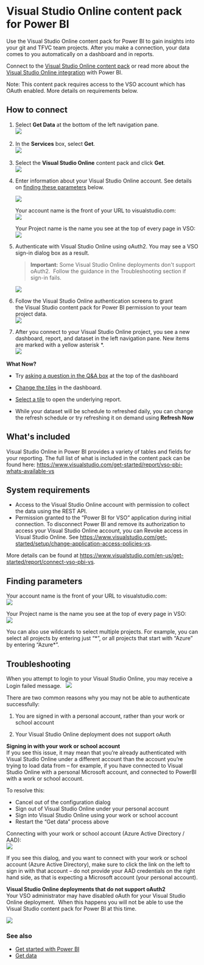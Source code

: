 ﻿<properties 
   pageTitle="Visual Studio Online content pack"
   description="Visual Studio Online content pack for Power BI"
   services="powerbi" 
   documentationCenter="" 
   authors="theresapalmer" 
   manager="mblythe" 
   backup=""
   editor=""
   tags=""
   qualityFocus="no"
   qualityDate=""/>
 
<tags
   ms.service="powerbi"
   ms.devlang="NA"
   ms.topic="article"
   ms.tgt_pltfrm="NA"
   ms.workload="powerbi"
   ms.date="05/17/2016"
   ms.author="tpalmer"/>
# Visual Studio Online content pack for Power&nbsp;BI

Use the Visual Studio Online content pack for Power BI to gain insights into your git and TFVC team projects. After you make a connection, your data comes to you automatically on a dashboard and in reports. 

Connect to the [Visual Studio Online content pack](https://app.powerbi.com/getdata/services/visual-studio-online) or read more about the [Visual Studio Online integration](https://powerbi.microsoft.com/integrations/visual_studio_online) with Power BI.

Note: This content pack requires access to the VSO account which has OAuth enabled. More details on requirements below.

## How to connect

1.  Select **Get Data** at the bottom of the left navigation pane.  
    ![](media/powerbi-content-pack-visual-studio-online/PBI_GetData.png) 

2.  In the **Services** box, select **Get**.  
    ![](media/powerbi-content-pack-visual-studio-online/PBI_GetServices.png) 

3.  Select the **Visual Studio Online** content pack and click **Get**.     
    ![](media/powerbi-content-pack-visual-studio-online/vsts.png)

4.  Enter information about your Visual Studio Online account. See details on [finding these parameters](#FindingParams) below.

    ![](media/powerbi-content-pack-visual-studio-online/PBI_VSOSignIn.png)

    Your account name is the front of your URL to visualstudio.com:    
    ![](media/powerbi-content-pack-visual-studio-online/URLimage.png)

    Your Project name is the name you see at the top of every page in VSO:  
	![](media/powerbi-content-pack-visual-studio-online/Projectimage.png)

5.  Authenticate with Visual Studio Online using oAuth2. You may see a VSO sign-in dialog box as a result.  

	>**Important:** Some Visual Studio Online deployments don't support oAuth2.  Follow the guidance in the Troubleshooting section if sign-in fails.

    ![](media/powerbi-content-pack-visual-studio-online/PBI_VSOSignIn2.png)

6.  Follow the Visual Studio Online authentication screens to grant the Visual Studio content pack for Power BI permission to your team project data.   
    ![](media/powerbi-content-pack-visual-studio-online/VSOAuthorizeApp450.png)

7.  After you connect to your Visual Studio Online project, you see a new dashboard, report, and dataset in the left navigation pane. New items are marked with a yellow asterisk \*.  
    ![](media/powerbi-content-pack-visual-studio-online/VisualStudioOnline800px.png) 


**What Now?**

- Try [asking a question in the Q&A box](powerbi-service-q-and-a.md) at the top of the dashboard

- [Change the tiles](powerbi-service-edit-a-tile-in-a-dashboard.md) in the dashboard.

- [Select a tile](powerbi-service-dashboard-tiles.md) to open the underlying report.

- While your dataset will be schedule to refreshed daily, you can change the refresh schedule or try refreshing it on demand using **Refresh Now**


## What's included

Visual Studio Online in Power BI provides a variety of tables and fields for your reporting. The full list of what is included in the content pack can be found here:  <https://www.visualstudio.com/get-started/report/vso-pbi-whats-available-vs>

## System requirements

-   Access to the Visual Studio Online account with permission to collect the data using the REST API.  
-   Permission granted to the “Power BI for VSO” application during initial connection. To disconnect Power BI and remove its authorization to access your Visual Studio Online account, you can Revoke access in Visual Studio Online. See <https://www.visualstudio.com/get-started/setup/change-application-access-policies-vs>.  

More details can be found at <https://www.visualstudio.com/en-us/get-started/report/connect-vso-pbi-vs>.

<a name="FindingParams"></a>
## Finding parameters 

Your account name is the front of your URL to visualstudio.com:    
    ![](media/powerbi-content-pack-visual-studio-online/URLimage.png)

Your Project name is the name you see at the top of every page in VSO:  
	![](media/powerbi-content-pack-visual-studio-online/Projectimage.png)

You can also use wildcards to select multiple projects. For example, you can select all projects by entering just “\*”, or all projects that start with “Azure” by entering “Azure\*”.

## Troubleshooting
  
When you attempt to login to your Visual Studio Online, you may receive a Login failed message.  
![](media/powerbi-content-pack-visual-studio-online/loginerror.png)

There are two common reasons why you may not be able to authenticate successfully:

1) You are signed in with a personal account, rather than your work or school account  

2) Your Visual Studio Online deployment does not support oAuth 

**Signing in with your work or school account**  
If you see this issue, it may mean that you’re already authenticated with Visual Studio Online under a different account than the account you’re trying to load data from – for example, if you have connected to Visual Studio Online with a personal Microsoft account, and connected to PowerBI with a work or school account.

To resolve this:  
-   Cancel out of the configuration dialog  
-   Sign out of Visual Studio Online under your personal account  
-   Sign into Visual Studio Online using your work or school account  
-   Restart the “Get data” process above  

Connecting with your work or school account (Azure Active Directory / AAD):  
    ![](media/powerbi-content-pack-visual-studio-online/vsologinscreen.png)

If you see this dialog, and you want to connect with your work or school account (Azure Active Directory), make sure to click the link on the left to sign in with that account – do not provide your AAD credentials on the right hand side, as that is expecting a Microsoft account (your personal account).

**Visual Studio Online deployments that do not support oAuth2**  
Your VSO administrator may have disabled oAuth for your Visual Studio Online deployment.  When this happens you will not be able to use the Visual Studio content pack for Power BI at this time.  

![](media/powerbi-content-pack-visual-studio-online/oauth.png)

### See also
- [Get started with Power BI](powerbi-service-get-started.md)
- [Get data](powerbi-service-get-data.md)
